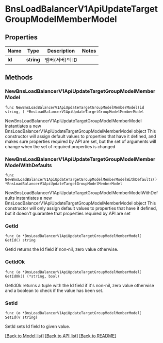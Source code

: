 # BnsLoadBalancerV1ApiUpdateTargetGroupModelMemberModel

## Properties

Name | Type | Description | Notes
------------ | ------------- | ------------- | -------------
**Id** | **string** | 멤버(서버)의 ID | 

## Methods

### NewBnsLoadBalancerV1ApiUpdateTargetGroupModelMemberModel

`func NewBnsLoadBalancerV1ApiUpdateTargetGroupModelMemberModel(id string, ) *BnsLoadBalancerV1ApiUpdateTargetGroupModelMemberModel`

NewBnsLoadBalancerV1ApiUpdateTargetGroupModelMemberModel instantiates a new BnsLoadBalancerV1ApiUpdateTargetGroupModelMemberModel object
This constructor will assign default values to properties that have it defined,
and makes sure properties required by API are set, but the set of arguments
will change when the set of required properties is changed

### NewBnsLoadBalancerV1ApiUpdateTargetGroupModelMemberModelWithDefaults

`func NewBnsLoadBalancerV1ApiUpdateTargetGroupModelMemberModelWithDefaults() *BnsLoadBalancerV1ApiUpdateTargetGroupModelMemberModel`

NewBnsLoadBalancerV1ApiUpdateTargetGroupModelMemberModelWithDefaults instantiates a new BnsLoadBalancerV1ApiUpdateTargetGroupModelMemberModel object
This constructor will only assign default values to properties that have it defined,
but it doesn't guarantee that properties required by API are set

### GetId

`func (o *BnsLoadBalancerV1ApiUpdateTargetGroupModelMemberModel) GetId() string`

GetId returns the Id field if non-nil, zero value otherwise.

### GetIdOk

`func (o *BnsLoadBalancerV1ApiUpdateTargetGroupModelMemberModel) GetIdOk() (*string, bool)`

GetIdOk returns a tuple with the Id field if it's non-nil, zero value otherwise
and a boolean to check if the value has been set.

### SetId

`func (o *BnsLoadBalancerV1ApiUpdateTargetGroupModelMemberModel) SetId(v string)`

SetId sets Id field to given value.



[[Back to Model list]](../README.md#documentation-for-models) [[Back to API list]](../README.md#documentation-for-api-endpoints) [[Back to README]](../README.md)


